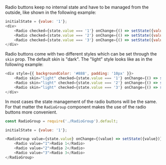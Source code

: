 Radio buttons keep no internal state and have to be managed from the outside, like shown in the
following example:

```javascript
initialState = {value: '1'};
<div>
    <Radio checked={state.value === '1'} onChange={() => setState({value: '1'})}>Radio 1</Radio>
    <Radio checked={state.value === '2'} onChange={() => setState({value: '2'})}>Radio 2</Radio>
    <Radio checked={state.value === '3'} onChange={() => setState({value: '3'})}>Radio 3</Radio>
</div>
```

Radio buttons come with two different styles which can be set through the `skin` prop. The default skin is "dark".
The "light" style looks like as in the following example:

```javascript
<div style={{ backgroundColor: '#888', padding: '10px' }}>
    <Radio skin="light" checked={state.value === '1'} onChange={() => setState({value: '1'})}>Radio 1</Radio>
    <Radio skin="light" checked={state.value === '2'} onChange={() => setState({value: '2'})}>Radio 2</Radio>
    <Radio skin="light" checked={state.value === '3'} onChange={() => setState({value: '3'})}>Radio 3</Radio>
</div>
```

In most cases the state management of the radio buttons will be the same.
For that matter the `RadioGroup` component makes the use of the radio buttons more convenient.

```javascript
const RadioGroup = require('./RadioGroup').default;

initialState = {value: '1'};

<RadioGroup value={state.value} onChange={(value) => setState({value})}>
    <Radio value="1">Radio 1</Radio>
    <Radio value="2">Radio 2</Radio>
    <Radio value="3">Radio 3</Radio>
</RadioGroup>
```
